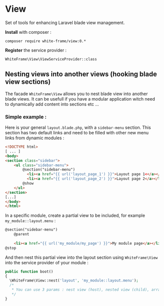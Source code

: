 # View

Set of tools for enhancing Laravel blade view management.

**Install** with composer :

    composer require white-frame/view:0.*

**Register** the service provider :

    WhiteFrame\View\ViewServiceProvider::class

## Nesting views into another views (hooking blade view sections)

The facade `WhiteFrame\View` allows you to nest blade view into another blade views. It can be usefull if you have a modular application witch need to dynamically add content into sections etc ...

### Simple example :

Here is your general `layout.blade.php`, with a `sidebar-menu` section. This section has two default links and need to be filled with other new menu links from dynamic modules :

```html
<!DOCTYPE html>
[ ... ]
<body>
<section class="sidebar">
	<ul class="sidebar-menu">
		@section("sidebar-menu")
		  <li><a href="{{ url('layout_page_1') }}">Layout page 1<</a></li>
		  <li><a href="{{ url('layout_page_2') }}">Layout page 2</a></li>
		@show
	</ul>
</section>
[...]
</body>
</html>
```

In a specific module, create a partial view to be included, for example `my_module::layout.menu` :

```html
@section("sidebar-menu")
	@parent
	
	<li><a href="{{ url('my_module/my_page') }}">My module page</a></li>
@stop
````

And then nest this partial view into the layout section using `WhiteFrame\View` into the service provider of your module :

```php
public function boot()
{
  \WhiteFrame\View::nest('layout', 'my_module::layout.menu');
  /*
   * You can use 3 params : nest view (host), nested view (child), array containing datas for nested view (optionnal)
   */
}
```
